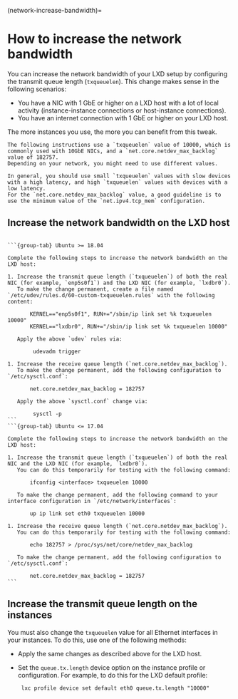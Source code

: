 (network-increase-bandwidth)=
# How to increase the network bandwidth

You can increase the network bandwidth of your LXD setup by configuring the transmit queue length (`txqueuelen`).
This change makes sense in the following scenarios:

- You have a NIC with 1 GbE or higher on a LXD host with a lot of local activity (instance-instance connections or host-instance connections).
- You have an internet connection with 1 GbE or higher on your LXD host.

The more instances you use, the more you can benefit from this tweak.

```{note}
The following instructions use a `txqueuelen` value of 10000, which is commonly used with 10GbE NICs, and a `net.core.netdev_max_backlog` value of 182757.
Depending on your network, you might need to use different values.

In general, you should use small `txqueuelen` values with slow devices with a high latency, and high `txqueuelen` values with devices with a low latency.
For the `net.core.netdev_max_backlog` value, a good guideline is to use the minimum value of the `net.ipv4.tcp_mem` configuration.
```

## Increase the network bandwidth on the LXD host
````{tabs}

```{group-tab} Ubuntu >= 18.04

Complete the following steps to increase the network bandwidth on the LXD host:

1. Increase the transmit queue length (`txqueuelen`) of both the real NIC (for example, `enp5s0f1`) and the LXD NIC (for example, `lxdbr0`).
   To make the change permanent, create a file named `/etc/udev/rules.d/60-custom-txqueuelen.rules` with the following content:

       KERNEL=="enp5s0f1", RUN+="/sbin/ip link set %k txqueuelen 10000"
       KERNEL=="lxdbr0", RUN+="/sbin/ip link set %k txqueuelen 10000"
      
   Apply the above `udev` rules via:

        udevadm trigger

1. Increase the receive queue length (`net.core.netdev_max_backlog`).
   To make the change permanent, add the following configuration to `/etc/sysctl.conf`:

       net.core.netdev_max_backlog = 182757

   Apply the above `sysctl.conf` change via:

        sysctl -p
```
```{group-tab} Ubuntu <= 17.04

Complete the following steps to increase the network bandwidth on the LXD host:

1. Increase the transmit queue length (`txqueuelen`) of both the real NIC and the LXD NIC (for example, `lxdbr0`).
   You can do this temporarily for testing with the following command:

       ifconfig <interface> txqueuelen 10000

   To make the change permanent, add the following command to your interface configuration in `/etc/network/interfaces`:

       up ip link set eth0 txqueuelen 10000

1. Increase the receive queue length (`net.core.netdev_max_backlog`).
   You can do this temporarily for testing with the following command:

       echo 182757 > /proc/sys/net/core/netdev_max_backlog

   To make the change permanent, add the following configuration to `/etc/sysctl.conf`:

       net.core.netdev_max_backlog = 182757
```

````

## Increase the transmit queue length on the instances

You must also change the `txqueuelen` value for all Ethernet interfaces in your instances.
To do this, use one of the following methods:

- Apply the same changes as described above for the LXD host.
- Set the `queue.tx.length` device option on the instance profile or configuration.
  For example, to do this for the LXD default profile:

       lxc profile device set default eth0 queue.tx.length "10000" 
